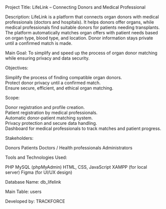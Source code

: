 Project Title:
LifeLink – Connecting Donors and Medical Professional

Description:
LifeLink is a platform that connects organ donors with medical professionals 
(doctors and hospitals). It helps donors offer organs, while medical professionals 
find suitable donors for patients needing transplants. The platform automatically 
matches organ offers with patient needs based on organ type, blood type, and 
location. Donor information stays private until a confirmed match is made.

Main Goal:
To simplify and speed up the process of organ donor matching while ensuring privacy and data security.

Objectives:

Simplify the process of finding compatible organ donors.  
Protect donor privacy until a confirmed match.  
Ensure secure, efficient, and ethical organ matching. 

Scope:

Donor registration and profile creation.  
Patient registration by medical professionals.  
Automatic donor-patient matching system.  
Privacy protection and secure data handling.  
Dashboard for medical professionals to track matches and patient progress. 

Stakeholders:

Donors
Patients
Doctors / Health professionals
Administrators

Tools and Technologies Used:

PHP
MySQL (phpMyAdmin)
HTML, CSS, JavaScript
XAMPP (for local server)
Figma (for UI/UX design)

Database Name:
db_lifelink

Main Table:
users

Developed by:
TRACKFORCE
